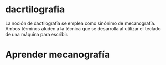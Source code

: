 # dacrtilografia

La noción de dactilografía se emplea como sinónimo de mecanografía. Ambos términos aluden a la técnica que se desarrolla al utilizar el teclado de una máquina para escribir.

# Aprender mecanografía